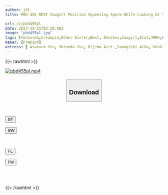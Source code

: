 ```yaml
---
author: j91
title: PBD-455 BEST Cowgirl Position Squeezing Sperm While Looking At You

url: /v/pbd455pl
date: 2023-12-15T02:50:00Z
image: "pbd455pl.jpg"
tags: [Censored,Creampie,Older Sister,Best, Omnibus,Cowgirl,Slut,4HR+,Huge Butt	 ]
maker: [Premium]
actress: [ Asakura Yuu, Shinoda Yuu, Kijima Airi ,Yamagishi Aika, Hoshina Ai, Takeuchi Yuuki, Sakurai Mami, Yuzuriha Karen, Yoda Sakura ]
---
```



{{< rawhtml >}}

<div class="video" data-videoid="qOQvwQA3M3CYXe">
    <a href="javascript:;">
        <img src="/v/pbd455pl/pbd455pl.jpg" width="WIDTH" height="HEIGHT" alt="pbd455pl.mp4" loading="lazy">
    </a>
</div>

<script type="text/javascript" src="https://j91.asia/asset/on-demand-st.js"></script>

<br>
  <link rel="stylesheet" href="https://j91.asia/asset/bs5.css">
  
  <center>
  <button class="btn btn-primary" type="button" data-bs-toggle="collapse" data-bs-target=".multi-collapse" aria-expanded="false" aria-controls="multiCollapseExample1 multiCollapseExample2"><h2>Download</h2></button></center>
</p>
<div class="row">
  <div class="col">
    <div class="collapse multi-collapse" id="multiCollapseExample1">
      <div class="card card-body">
	      	      <br>
<div class="buttons">  
<p><a href="https://streamtape.to/v/qOQvwQA3M3CYXe" target="_blank"><button class="btn-hover color-3"><i class="fa fa-download"></i> ST</button></a></p>
<p><a href="https://flaswish.com/oiy0f2pidozw" target="_blank"><button class="btn-hover color-2"><i class="fa fa-download"></i> SW</button></a></p></div>
    </div>
  </div>
</div>
  <div class="col">
    <div class="collapse multi-collapse" id="multiCollapseExample2">
      <div class="card card-body">
	      <br>
<div class="buttons">
<p><a href="javascript:;" target="_blank"><button class="btn-hover color-9"><i class="fa fa-download"></i> FL</button></a></p>
<p><a href="javascript:;" target="_blank"><button class="btn-hover color-8"><i class="fa fa-download"></i> FM</button></a></p></div>
<br><br>
      </div>
    </div>
  </div>
</div>

{{< /rawhtml >}}